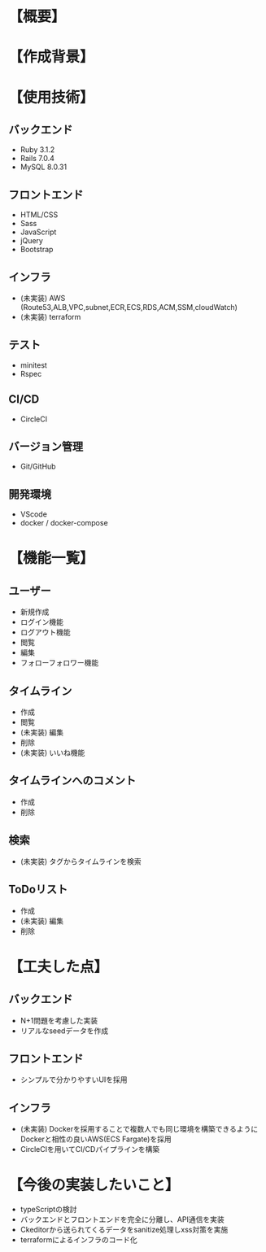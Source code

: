 # 【概要】

# 【作成背景】

# 【使用技術】
## バックエンド
- Ruby 3.1.2
- Rails 7.0.4
- MySQL 8.0.31

## フロントエンド
- HTML/CSS
- Sass
- JavaScript
- jQuery
- Bootstrap

## インフラ
- (未実装) AWS (Route53,ALB,VPC,subnet,ECR,ECS,RDS,ACM,SSM,cloudWatch)
- (未実装) terraform

## テスト
- minitest
- Rspec

## CI/CD
- CircleCI

## バージョン管理
- Git/GitHub

## 開発環境
- VScode
- docker / docker-compose


# 【機能一覧】
## ユーザー
- 新規作成
- ログイン機能
- ログアウト機能
- 閲覧
- 編集
- フォローフォロワー機能

## タイムライン
- 作成
- 閲覧
- (未実装) 編集
- 削除
- (未実装) いいね機能

## タイムラインへのコメント
- 作成
- 削除

## 検索
- (未実装) タグからタイムラインを検索

## ToDoリスト
- 作成
- (未実装) 編集
- 削除


# 【工夫した点】
## バックエンド
- N+1問題を考慮した実装
- リアルなseedデータを作成

## フロントエンド
- シンプルで分かりやすいUIを採用

## インフラ
- (未実装) Dockerを採用することで複数人でも同じ環境を構築できるようにDockerと相性の良いAWS(ECS Fargate)を採用
- CircleCIを用いてCI/CDパイプラインを構築

# 【今後の実装したいこと】
- typeScriptの検討
- バックエンドとフロントエンドを完全に分離し、API通信を実装
- Ckeditorから送られてくるデータをsanitize処理しxss対策を実施
- terraformによるインフラのコード化